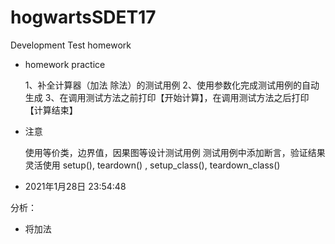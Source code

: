 # hogwartsSDET17
Development Test homework

- homework practice

    1、补全计算器（加法 除法）的测试用例
    2、使用参数化完成测试用例的自动生成
    3、在调用测试方法之前打印【开始计算】，在调用测试方法之后打印【计算结束】
- 注意

    使用等价类，边界值，因果图等设计测试用例
    测试用例中添加断言，验证结果
    灵活使用 setup(), teardown() , setup_class(), teardown_class()

- 2021年1月28日 23:54:48

分析：

- 将加法
    